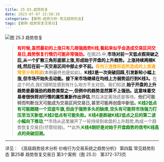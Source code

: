 ```yaml
---
title: 25.03.趋势恢复
date: 2023-07-07 15:58:19
categories: [案例-趋势分析-常见趋势形态]
tags: [案例-趋势恢复交易日]
---
```


![图 25.3 趋势恢复](https://objectstorage.us-phoenix-1.oraclecloud.com/n/axdikqaqm3dc/b/bucket1/o/pa-price-charts%2Ftrends%2Fc25%2FSlide3.JPG)

>
><font color="red">**有时候,虽然最初的上涨只有几根强趋势K线,看起来似乎会造成交易区间交易日,趋势恢复行情仍可能非常强劲。**</font>在图25.中,<font color="black">**市场对前一天低点假突破之后,从一个扩散三角形底部上涨,形成始于开盘的上升趋势。上涨持续两根K线,然后在前一天交易区间中部止步不前。**</font><font color="orange">**任何三连推形态所造成的上涨通常至少有两波**</font>(本例最终也是如此)。<font color="black">**K线2是一次突破回踩,引发新轮小幅上涨,但市场开始失去动能。接下来市场继续在均线上方弱势运行到K线3。**</font>在这个时点,我们很明显感到有什么地方不太对劲。我们知道,<font color="black">**始于开盘的上升趋势是最强劲的趋势类型之一,但例中的趋势显然算不上强劲。这意味着交易者很快将对行情的属性重新作出评估**</font>,然后决定离场还是等待。**他们可能转而判断当天可能成为交易区间交易日,甚至可能再创盘中新低。**<font color="green">**K线2低点有可能跟随一个双底牛旗,但由于强势多头的缺席,空头有可能将市场强力打压至当天新低,K线2低点有可能失败。**</font><font color="green">**K线4是跌破K线2低点之后的第二波小幅向下推动**</font>,**市场从这里展开了一轮持续到收盘的上升趋势,构成一个趋势恢复交易日(尽管较弱)。**此外,<font color="green">**K线4刚好是对始于开盘趋势的信号K线高点的突破回测。**</font>
>

---
详见：
《高级趋势技术分析 价格行为交易系统之趋势分析》
第四篇 常见趋势形态
第25章 趋势恢复交易日
第3个案例（图 25.3）
第372-373页
